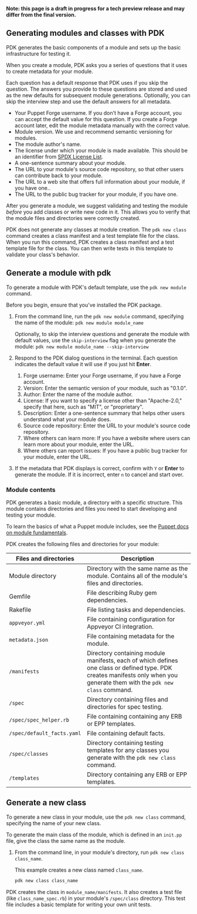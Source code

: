 
**Note: this page is a draft in progress for a tech preview release and may differ from the final version.**

## Generating modules and classes with PDK

PDK generates the basic components of a module and sets up the basic infrastructure for testing it.

When you create a module, PDK asks you a series of questions that it uses to create metadata for your module.

Each question has a default response that PDK uses if you skip the question. The answers you provide to these questions are stored and used as the new defaults for subsequent module generations. Optionally, you can skip the interview step and use the default answers for all metadata.

* Your Puppet Forge username. If you don't have a Forge account, you can accept the default value for this question. If you create a Forge account later, edit the module metadata manually with the correct value. 
* Module version. We use and recommend semantic versioning for modules.
* The module author's name.
* The license under which your module is made available. This should be an identifier from [SPDX License List](https://spdx.org/licenses/).
* A one-sentence summary about your module.
* The URL to your module's source code repository, so that other users can contribute back to your module.
* The URL to a web site that offers full information about your module, if you have one..
* The URL to the public bug tracker for your module, if you have one.

After you generate a module, we suggest validating and testing the module _before_ you add classes or write new code in it. This allows you to verify that the module files and directories were correctly created.

PDK does not generate any classes at module creation. The `pdk new class` command creates a class manifest and a test template file for the class. When you run this command, PDK creates a class manifest and a test template file for the class. You can then write tests in this template to validate your class's behavior.

## Generate a module with pdk

To generate a module with PDK's default template, use the `pdk new module` command.

Before you begin, ensure that you've installed the PDK package.

1. From the command line, run the `pdk new module` command, specifying the name of the module: `pdk new module module_name`
   
   Optionally, to skip the interview questions and generate the module with default values, use the `skip-interview` flag when you generate the module: `pdk new module module_name --skip-interview`

1. Respond to the PDK dialog questions in the terminal. Each question indicates the default value it will use if you just hit **Enter**.

   1. Forge username: Enter your Forge username, if you have a Forge account.
   2. Version: Enter the semantic version of your module, such as "0.1.0".
   3. Author: Enter the name of the module author.
   4. License: If you want to specify a license other than "Apache-2.0," specify that here, such as "MIT", or "proprietary".
   5. Description: Enter a one-sentence summary that helps other users understand what your module does.
   6. Source code repository: Enter the URL to your module's source code repository.
   7. Where others can learn more: If you have a website where users can learn more about your module, enter the URL.
   8. Where others can report issues: If you have a public bug tracker for your module, enter the URL.

1. If the metadata that PDK displays is correct, confirm with `Y` or **Enter** to generate the module. If it is incorrect, enter `n` to cancel and start over.

### Module contents

PDK generates a basic module, a directory with a specific structure. This module contains directories and files you need to start developing and testing your module.

To learn the basics of what a Puppet module includes, see the [Puppet docs on module fundamentals](https://docs.puppet.com/puppet/latest/modules_fundamentals.html).

PDK creates the following files and directories for your module:

Files and directories   | Description
----------------|-------------------------
Module directory | Directory with the same name as the module. Contains all of the module's files and directories.
Gemfile | File describing Ruby gem dependencies.
Rakefile | File listing tasks and dependencies.
`appveyor.yml` | File containing configuration for Appveyor CI integration.
`metadata.json` | File containing metadata for the module.
`/manifests` | Directory containing module manifests, each of which defines one class or defined type. PDK creates manifests only when you generate them with the `pdk new class` command.
`/spec` | Directory containing files and directories for spec testing.
`/spec/spec_helper.rb` | File containing containing any ERB or EPP templates.
`/spec/default_facts.yaml` | File containing default facts.
`/spec/classes` | Directory containing testing templates for any classes you generate with the `pdk new class` command.
`/templates` | Directory containing any ERB or EPP templates.

## Generate a new class

To generate a new class in your module, use the `pdk new class` command, specifying the name of your new class.

To generate the main class of the module, which is defined in an `init.pp` file, give the class the same name as the module.

1. From the command line, in your module's directory, run `pdk new class class_name`.

   This example creates a new class named `class_name`.

   ``` bash
   pdk new class class_name
   ```

PDK creates the class in `module_name/manifests`. It also creates a test file (like `class_name_spec.rb`) in your module's `/spec/class` directory. This test file includes a basic template for writing your own unit tests.

